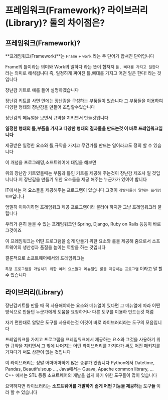 # 프레임워크(Framework)? 라이브러리(Library)? 둘의 차이점은? 

## 프레임워크(Framework)?

**프레임워크(Framework)**는 `Frame` + `work` 라는 두 단어가 합쳐진 단어입니다 

Frame의 틀이라는 의미와 Work의 일하다 라는 뜻이 합쳐져 `틀, 뼈대를 가지고 일한다` 라는 의미로 해석됩니다 즉, 일정하게 짜여진 틀,뼈대를 가지고 어떤 일은 한다! 라는 것입니다 

장난감 키트로 예를 들어 설명하겠습니다 

장난감 키트를 사면 안에는 장난감을 구성하는 부품들이 있습니다 
그 부품들을 이용하여 다양한 형태의 장난감을 만들어 조립할수있습니다 

장난감의 메뉴얼을 보면서 규약을 지키면서 만들것입니다 

**일정한 형태의 틀,부품을 가지고 다양한 형태의 결과물을 만드는것 이 바로 프레임워크입니다**

제공받은 일정한 요소와 틀,규약을 가지고 무건가를 만드는 일이라고도 정의 할 수 있습니다 

이 개념을 프로그래밍,소프트웨어에 대입을 해보면 

위의 장난감 키트였을때는 부품과 틀인 키트를 제공해 주는것이 장난감 제조사 일 것입니니다 저 장난감을 만들기 위한 요소들을 제공 해주는 누군가가 있어야 합니다 

IT에서는 저 요소들을 제공해주는 프로그램이 있습니다 그것이 `개발자들이 말하는 프레임워크`입니다 

엄밀히 이야기하면 프레임워크 제공 프로그램이라 불러야 하지만 그냥 프레임워크라 불립니다

우리가 흔히 들을 수 있는 프레임워크인 Spring, Django, Ruby on Rails 등등이 바로 그것이죠

이 프레임워크는 어떤 프로그램을 쉽게 만들기 위한 요소와 룰을 제공해 줌으로서 소프트웨어의 생산성과 품질을 높이는 역할을 하는 것입니다 

결론적으로 소프트웨어에서의 프레임워크는 

`특정 프로그램을 개발하기 위한 여러 요소들과 메뉴얼인 룰을 제공하는 프로그램` 이라고 말 할 수 있습니다 

## 라이브러리(Library)

장난감키트를 만들 때 꼭 사용해야하는 요소와 메뉴얼이 있다면 
그 메뉴얼에 따라 어떤 방식으로 만들던 누군가에게 도움을 요청하거나 다른 도구를 이용하 만드는것 처럼 

자기 편한대로 알맞은 도구를 사용하는것 이것이 바로 라이브러리라는 도구의 모음입니다 

프레임워크를 가지고 프로그램을 프레임워크에서 제공하는 요소와 그것을 사용하기 위한 규약을 지키면서 
그 밖에 나머지는 어떤 라이브러리를 가져다가 써도 어떤 패키지를 가져다가 써도 상관이 없는 것입니다

이 라이브러리는 정말 어마어마하게 많은 종류가 있습니다
Python에서 Datetime, Pandas, Beautifulsoup ..., Java에서는 Guava, Apache common library, ... C++ 에서는 STL 등등 소프트웨어의 개발을 쉽게 하기 위한 도구들이 많이 있습니다

요약하자면 라이브러리는 **소프트웨어를 개발하기 쉽게 어떤 기능을 제공하는 도구들** 이라 할 수 있습니다

